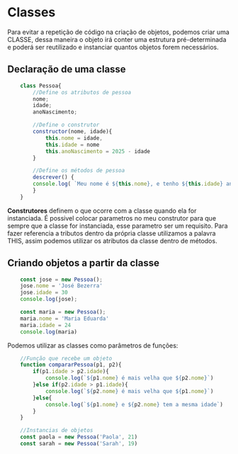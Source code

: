 # Classes

Para evitar a repetição de código na criação de objetos, podemos criar uma CLASSE, dessa maneira o objeto irá conter uma estrutura pré-determinada e poderá ser reutilizado e instanciar quantos objetos forem necessários.

## Declaração de uma classe

```javascript
    class Pessoa{
        //Define os atributos de pessoa
        nome;
        idade;
        anoNascimento;

        //Define o construtor
        constructor(nome, idade){
            this.nome = idade,
            this.idade = nome
            this.anoNascimento = 2025 - idade
        }

        //Define os métodos de pessoa
        descrever() {
        console.log( `Meu nome é ${this.nome}, e tenho ${this.idade} anos`)
        }
    }

```
**Construtores** definem o que ocorre com a classe quando ela for instanciada. 
É possivel colocar parametros no meu construtor para que sempre que a classe for instanciada, esse parametro ser um requisito.
Para fazer referencia a tributos dentro da própria classe utilizamos a palavra THIS, assim podemos utilizar os atributos da classe dentro de métodos.

## Criando objetos a partir da classe
```javascript
    const jose = new Pessoa();
    jose.nome = 'José Bezerra'
    jose.idade = 30
    console.log(jose);

    const maria = new Pessoa();
    maria.nome = 'Maria Eduarda'
    maria.idade = 24
    console.log(maria)
```

Podemos utilizar as classes como parâmetros de funções:
```javascript
    //Função que recebe um objeto
    function compararPessoa(p1, p2){
        if(p1.idade > p2.idade){
            console.log(`${p1.nome} é mais velha que ${p2.nome}`)
        }else if(p2.idade > p1.idade){
            console.log(`${p2.nome} é mais velha que ${p1.nome}`)
        }else{
            console.log(`${p1.nome} e ${p2.nome} tem a mesma idade`)
        }
    }

    //Instancias de objetos
    const paola = new Pessoa('Paola', 21)
    const sarah = new Pessoa('Sarah', 19)
```
